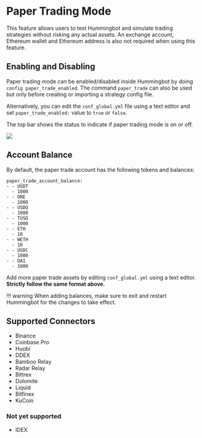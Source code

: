 # Paper Trading Mode

This feature allows users to test Hummingbot and simulate trading strategies without risking any actual assets. An exchange account, Ethereum wallet and Ethereum address is also not required when using this feature.

## Enabling and Disabling

Paper trading mode can be enabled/disabled inside Hummingbot by doing `config paper_trade_enabled`. The command `paper_trade` can also be used but only before creating or importing a strategy config file.

Alternatively, you can edit the `conf_global.yml` file using a text editor and set `paper_trade_enabled:` value to `true` or `false`.

The top bar shows the status to indicate if paper trading mode is on or off.

![](/assets/img/paper_trade_mode.png)


## Account Balance

By default, the paper trade account has the following tokens and balances:

```
paper_trade_account_balance:
- - USDT
  - 1000
- - ONE
  - 1000
- - USDQ
  - 1000
- - TUSD
  - 1000
- - ETH
  - 10
- - WETH
  - 10
- - USDC
  - 1000
- - DAI
  - 1000
```

Add more paper trade assets by editing `conf_global.yml` using a text editor. **Strictly follow the same format above**.

!!! warning
    When adding balances, make sure to exit and restart Hummingbot for the changes to take effect.


## Supported Connectors

- Binance
- Coinbase Pro
- Huobi
- DDEX
- Bamboo Relay
- Radar Relay
- Bittrex
- Dolomite
- Liquid
- Bitfinex
- KuCoin

### Not yet supported

- IDEX

